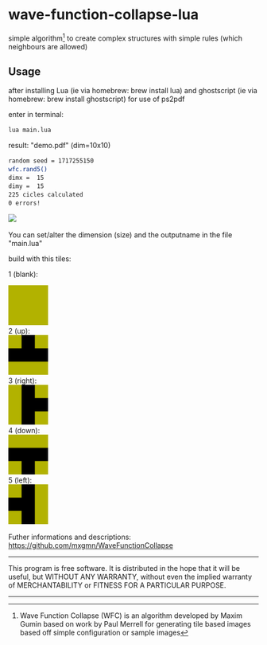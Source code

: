 # wave-function-collapse-lua
simple algorithm[^1] to create complex structures with simple rules (which neighbours are allowed)

## Usage

after installing Lua (ie via homebrew: brew install lua)
and ghostscript (ie via homebrew: brew install ghostscript) for use of ps2pdf

enter in terminal: 
```bash
lua main.lua
```
result: "demo.pdf" (dim=10x10)
```bash
random seed = 1717255150
wfc.rand5()
dimx = 	15
dimy = 	15
225 cicles calculated
0 errors!
```
<div align="left"><img src="tiles/wfc5.pdf" width="680px"</img></div> 

You can set/alter the dimension (size) and the outputname in the file "main.lua" 

build with this tiles:

1 (blank): 
<div align="left"><img src="tiles/blank.png" width="80px"</img></div> 
2 (up):  
<div align="left"><img src="tiles/up.png" width="80px"</img></div>  
3 (right): 
<div align="left"><img src="tiles/right.png" width="80px"</img></div>      
4 (down): 
<div align="left"><img src="tiles/down.png" width="80px"</img></div>    
5 (left): 
<div align="left"><img src="tiles/left.png" width="80px"</img></div>     


Futher informations and descriptions: https://github.com/mxgmn/WaveFunctionCollapse

[^1]: Wave Function Collapse (WFC) is an algorithm developed by Maxim Gumin based on work by Paul Merrell for generating tile based images based off simple configuration or sample images
*************
This program is free software. It is distributed in the hope that it will be useful, but WITHOUT ANY WARRANTY, without even the implied warranty of MERCHANTABILITY or FITNESS FOR A PARTICULAR PURPOSE. 
*************
